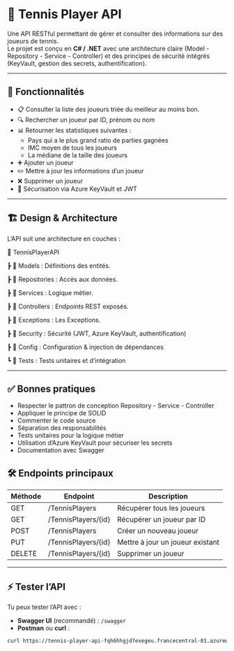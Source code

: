# 🎾 Tennis Player API

Une API RESTful permettant de gérer et consulter des informations sur des joueurs de tennis.  
Le projet est conçu en **C# / .NET** avec une architecture claire (Model - Repository - Service - Controller) et des principes de sécurité intégrés (KeyVault, gestion des secrets, authentification).                       

---

## 🚀 Fonctionnalités

- 📋 Consulter la liste des joueurs triée du meilleur au moins bon.
- 🔍 Rechercher un joueur par ID, prénom ou nom
- 📊 Retourner les statistiques suivantes :
  - Pays qui a le plus grand ratio de parties gagnées
  - IMC moyen de tous les joueurs
  - La médiane de la taille des joueurs 
- ➕ Ajouter un joueur
- ✏️ Mettre à jour les informations d’un joueur
- ❌ Supprimer un joueur
- 🔐 Sécurisation via Azure KeyVault et JWT

---

## 🏗️ Design & Architecture

L’API suit une architecture en couches :  

📂 TennisPlayerAPI

┣ 📂 Models : Définitions des entités.

┣ 📂 Repositories : Accès aux données.

┣ 📂 Services : Logique métier.

┣ 📂 Controllers : Endpoints REST exposés.

┣ 📂 Exceptions : Les Exceptions.

┣ 📂 Security : Sécurité (JWT, Azure KeyVault, authentification)

┣ 📂 Config : Configuration & injection de dépendances

┗ 📂 Tests : Tests unitaires et d’intégration

---

## ✅ Bonnes pratiques

- Respecter le pattron de conception Repository - Service - Controller
- Appliquer le principe de SOLID
- Commenter le code source
- Séparation des responsabilités
- Tests unitaires pour la logique métier
- Utilisation d’Azure KeyVault pour sécuriser les secrets
- Documentation avec Swagger

## 🛠️ Endpoints principaux

| Méthode | Endpoint                   | Description                     |
|---------|----------------------------|---------------------------------|
| GET     | /TennisPlayers             | Récupérer tous les joueurs      |
| GET     | /TennisPlayers/{id}        | Récupérer un joueur par ID      |
| POST    | /TennisPlayers             | Créer un nouveau joueur         |
| PUT     | /TennisPlayers/{id}        | Mettre à jour un joueur existant|
| DELETE  | /TennisPlayers/{id}        | Supprimer un joueur             |

---

## ⚡ Tester l’API

Tu peux tester l’API avec :  
- **Swagger UI** (recommandé) : `/swagger`  
- **Postman** ou **curl** :
```bash
curl https://tennis-player-api-fqh6hhgjd7exegeu.francecentral-01.azurewebsites.net/TennisPlayers

